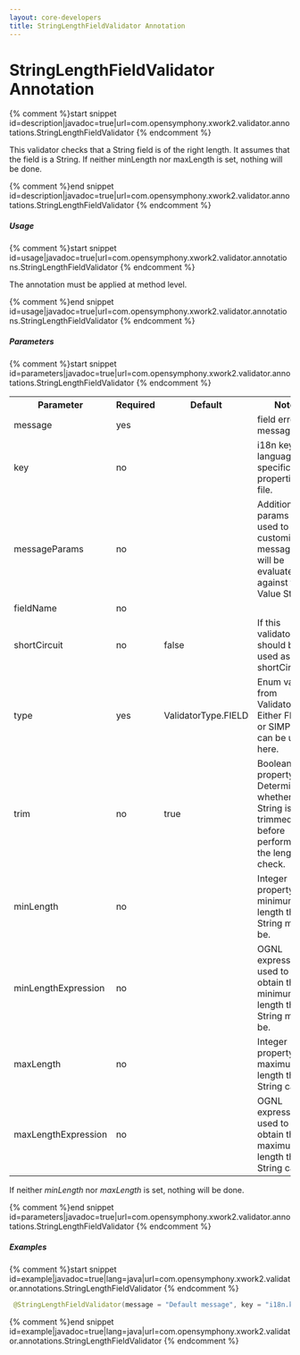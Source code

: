 ```yaml
---
layout: core-developers
title: StringLengthFieldValidator Annotation
---
```


# StringLengthFieldValidator Annotation



{% comment %}start snippet id=description|javadoc=true|url=com.opensymphony.xwork2.validator.annotations.StringLengthFieldValidator {% endcomment %}
<p> This validator checks that a String field is of the right length. It assumes that the field is a String.
 If neither minLength nor maxLength is set, nothing will be done.
</p>
{% comment %}end snippet id=description|javadoc=true|url=com.opensymphony.xwork2.validator.annotations.StringLengthFieldValidator {% endcomment %}

##### Usage



{% comment %}start snippet id=usage|javadoc=true|url=com.opensymphony.xwork2.validator.annotations.StringLengthFieldValidator {% endcomment %}
<p> <p>The annotation must be applied at method level.</p>
</p>
{% comment %}end snippet id=usage|javadoc=true|url=com.opensymphony.xwork2.validator.annotations.StringLengthFieldValidator {% endcomment %}

##### Parameters



{% comment %}start snippet id=parameters|javadoc=true|url=com.opensymphony.xwork2.validator.annotations.StringLengthFieldValidator {% endcomment %}
<p> <table class='confluenceTable' summary=''>
 <tr>
 <th class='confluenceTh'> Parameter </th>
 <th class='confluenceTh'> Required </th>
 <th class='confluenceTh'> Default </th>
 <th class='confluenceTh'> Notes </th>
 </tr>
 <tr>
 <td class='confluenceTd'>message</td>
 <td class='confluenceTd'>yes</td>
 <td class='confluenceTd'>&nbsp;</td>
 <td class='confluenceTd'>field error message</td>
 </tr>
 <tr>
 <td class='confluenceTd'>key</td>
 <td class='confluenceTd'>no</td>
 <td class='confluenceTd'>&nbsp;</td>
 <td class='confluenceTd'>i18n key from language specific properties file.</td>
 </tr>
 <tr>
 <td class='confluenceTd'>messageParams</td>
 <td class='confluenceTd'>no</td>
 <td class='confluenceTd'>&nbsp;</td>
 <td class='confluenceTd'>Additional params to be used to customize message - will be evaluated against the Value Stack</td>
 </tr>
 <tr>
 <td class='confluenceTd'>fieldName</td>
 <td class='confluenceTd'>no</td>
 <td class='confluenceTd'>&nbsp;</td>
 <td class='confluenceTd'>&nbsp;</td>
 </tr>
 <tr>
 <td class='confluenceTd'>shortCircuit</td>
 <td class='confluenceTd'>no</td>
 <td class='confluenceTd'>false</td>
 <td class='confluenceTd'>If this validator should be used as shortCircuit.</td>
 </tr>
 <tr>
 <td class='confluenceTd'>type</td>
 <td class='confluenceTd'>yes</td>
 <td class='confluenceTd'>ValidatorType.FIELD</td>
 <td class='confluenceTd'>Enum value from ValidatorType. Either FIELD or SIMPLE can be used here.</td>
 </tr>
 <tr>
 <td class='confluenceTd'> trim </td>
 <td class='confluenceTd'> no </td>
 <td class='confluenceTd'> true </td>
 <td class='confluenceTd'> Boolean property.  Determines whether the String is trimmed before performing the length check.  </td>
 </tr>
 <tr>
 <td class='confluenceTd'> minLength </td>
 <td class='confluenceTd'> no </td>
 <td class='confluenceTd'>&nbsp;</td>
 <td class='confluenceTd'> Integer property.  The minimum length the String must be. </td>
 </tr>
 <tr>
 <td class='confluenceTd'> minLengthExpression </td>
 <td class='confluenceTd'> no </td>
 <td class='confluenceTd'>&nbsp;</td>
 <td class='confluenceTd'>OGNL expression used to obtain the minimum length the String must be. </td>
 </tr>
 <tr>
 <td class='confluenceTd'> maxLength </td>
 <td class='confluenceTd'> no </td>
 <td class='confluenceTd'>&nbsp;</td>
 <td class='confluenceTd'> Integer property.  The maximum length the String can be. </td>
 </tr>
 <tr>
 <td class='confluenceTd'> maxLengthExpression </td>
 <td class='confluenceTd'> no </td>
 <td class='confluenceTd'>&nbsp;</td>
 <td class='confluenceTd'>OGNL expression used to obtain the maximum length the String can be. </td>
 </tr>
 </table>

 <p>If neither <em>minLength</em> nor <em>maxLength</em> is set, nothing will be done.</p>

</p>
{% comment %}end snippet id=parameters|javadoc=true|url=com.opensymphony.xwork2.validator.annotations.StringLengthFieldValidator {% endcomment %}

##### Examples



{% comment %}start snippet id=example|javadoc=true|lang=java|url=com.opensymphony.xwork2.validator.annotations.StringLengthFieldValidator {% endcomment %}

```java
 @StringLengthFieldValidator(message = "Default message", key = "i18n.key", shortCircuit = true, trim = true, minLength = "5",  maxLength = "12")

```

{% comment %}end snippet id=example|javadoc=true|lang=java|url=com.opensymphony.xwork2.validator.annotations.StringLengthFieldValidator {% endcomment %}
